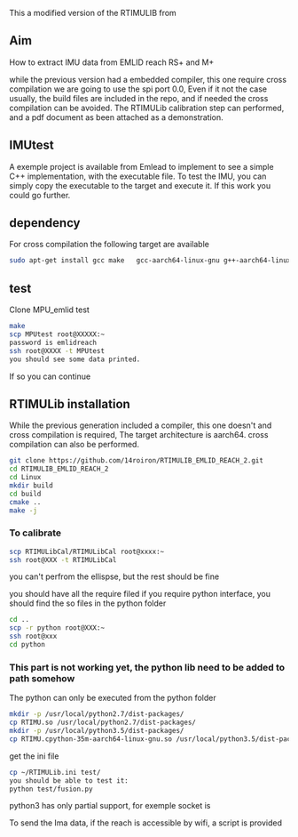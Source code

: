 
This a modified version of the RTIMULIB from 

## Aim
How to extract IMU data from EMLID reach RS+ and M+

while the previous version had a embedded compiler, this one require cross compilation
 we are going to use the spi port 0.0,
Even if it not the case usually, the build files are included in the repo, and if needed the cross compilation can be avoided.
The RTIMULib calibration step can performed, and a pdf document as been attached as a demonstration.
## IMUtest
A exemple project is available from Emlead to implement to see a simple C++ implementation, with the executable file.
To test the IMU, you can simply copy the executable to the target and execute it.
If this work you could go further.

## dependency

For cross compilation the following target are available
```bash
sudo apt-get install gcc make   gcc-aarch64-linux-gnu g++-aarch64-linux-gnu 
```

## test

Clone MPU_emlid test
```bash
make
scp MPUtest root@XXXXX:~
password is emlidreach
ssh root@XXXX -t MPUtest
you should see some data printed.
```
If so you can continue

## RTIMULib installation

While the previous generation included a compiler, this one doesn't and cross compilation is required, 
The target architecture is aarch64.
cross compilation can also be performed.
```bash
git clone https://github.com/14roiron/RTIMULIB_EMLID_REACH_2.git
cd RTIMULIB_EMLID_REACH_2
cd Linux
mkdir build
cd build
cmake ..
make -j
```

### To calibrate
```bash
scp RTIMULibCal/RTIMULibCal root@xxxx:~
ssh root@XXX -t RTIMULibCal
```
you can't perfrom the ellispse, but the rest should be fine

you should have all the require filed
if you require python interface,
you should find the so files in the python folder
```bash
cd ..
scp -r python root@XXX:~
ssh root@xxx
cd python
```

### This part is not working yet, the python lib need to be added to path somehow

The python can only be executed from the python folder
```bash
mkdir -p /usr/local/python2.7/dist-packages/ 
cp RTIMU.so /usr/local/python2.7/dist-packages/ 
mkdir -p /usr/local/python3.5/dist-packages/
cp RTIMU.cpython-35m-aarch64-linux-gnu.so /usr/local/python3.5/dist-packages/ 
```

get the ini file
```bash
cp ~/RTIMULib.ini test/
you should be able to test it:
python test/fusion.py
```
python3 has only partial support, for exemple socket is 

To send the Ima data, if the reach is accessible by wifi, a script is provided

